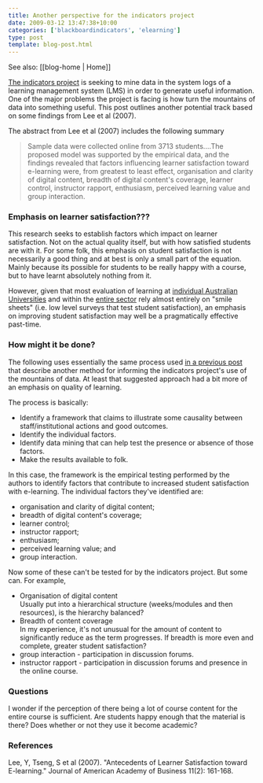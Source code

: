 ```yaml
---
title: Another perspective for the indicators project
date: 2009-03-12 13:47:38+10:00
categories: ['blackboardindicators', 'elearning']
type: post
template: blog-post.html
---
```


See also: [[blog-home | Home]]

[The indicators project](http://beerc.wordpress.com/2008/12/21/more-on-the-indicators/) is seeking to mine data in the system logs of a learning management system (LMS) in order to generate useful information. One of the major problems the project is facing is how turn the mountains of data into something useful. This post outlines another potential track based on some findings from Lee et al (2007).

The abstract from Lee et al (2007) includes the following summary

> Sample data were collected online from 3713 students....The proposed model was supported by the empirical data, and the findings revealed that factors influencing learner satisfaction toward e-learning were, from greatest to least effect, organisation and clarity of digital content, breadth of digital content's coverage, learner control, instructor rapport, enthusiasm, perceived learning value and group interaction.

### Emphasis on learner satisfaction???

This research seeks to establish factors which impact on learner satisfaction. Not on the actual quality itself, but with how satisfied students are with it. For some folk, this emphasis on student satisfaction is not necessarily a good thing and at best is only a small part of the equation. Mainly because its possible for students to be really happy with a course, but to have learnt absolutely nothing from it.

However, given that most evaluation of learning at [individual Australian Universities](/blog2/2009/01/25/somethings-that-are-broken-with-evaluation-of-university-teaching/) and within the [entire sector](/blog2/2009/02/13/the-emperor-has-no-clothes-why-is-the-learning-and-teaching-peformance-fund-naked/) rely almost entirely on "smile sheets" (i.e. low level surveys that test student satisfaction), an emphasis on improving student satisfaction may well be a pragmatically effective past-time.

### How might it be done?

The following uses essentially the same process used [in a previous post](/blog2/2009/03/01/another-spectrum-for-using-indicators-to-place-course-websites/) that describe another method for informing the indicators project's use of the mountains of data. At least that suggested approach had a bit more of an emphasis on quality of learning.

The process is basically:

- Identify a framework that claims to illustrate some causality between staff/institutional actions and good outcomes.
- Identify the individual factors.
- Identify data mining that can help test the presence or absence of those factors.
- Make the results available to folk.

In this case, the framework is the empirical testing performed by the authors to identify factors that contribute to increased student satisfaction with e-learning. The individual factors they've identified are:

- organisation and clarity of digital content;
- breadth of digital content's coverage;
- learner control;
- instructor rapport;
- enthusiasm;
- perceived learning value; and
- group interaction.

Now some of these can't be tested for by the indicators project. But some can. For example,

- Organisation of digital content  
    Usually put into a hierarchical structure (weeks/modules and then resources), is the hierarchy balanced?
- Breadth of content coverage  
    In my experience, it's not unusual for the amount of content to significantly reduce as the term progresses. If breadth is more even and complete, greater student satisfaction?
- group interaction - participation in discussion forums.
- instructor rapport - participation in discussion forums and presence in the online course.

### Questions

I wonder if the perception of there being a lot of course content for the entire course is sufficient. Are students happy enough that the material is there? Does whether or not they use it become academic?

### References

Lee, Y, Tseng, S et al (2007). "Antecedents of Learner Satisfaction toward E-learning." Journal of American Academy of Business 11(2): 161-168.